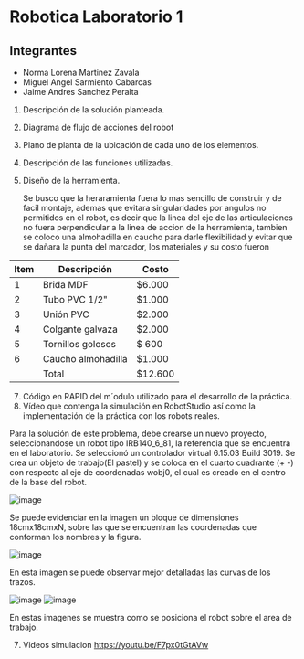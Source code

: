 

# Robotica Laboratorio 1

## Integrantes

- Norma Lorena Martinez Zavala
- Miguel Angel Sarmiento Cabarcas
- Jaime Andres Sanchez Peralta


1. Descripción de la solución planteada.
2. Diagrama de flujo de acciones del robot
3. Plano de planta de la ubicación de cada uno de los elementos.
4. Descripción de las funciones utilizadas.
5. Diseño de la herramienta.
   
   Se busco que la heraramienta fuera lo mas sencillo de construir y de facil montaje, ademas que evitara singularidades por angulos no permitidos en el robot, es decir que la linea del eje de las articulaciones no fuera    perpendicular a la linea de accion de la herramienta, tambien se coloco una almohadilla en caucho para darle flexibilidad y evitar que se dañara la punta del marcador, los materiales y su costo fueron

| Item | Descripción      | Costo |
|------|------------------|-------|
| 1    |Brida MDF         | $6.000|
| 2    |Tubo PVC 1/2"     | $1.000|
| 3    |Unión PVC         | $2.000|
| 4    |Colgante galvaza  | $2.000|
| 5    |Tornillos golosos | $  600|
| 6    |Caucho almohadilla| $1.000|
|      |Total             |$12.600|




   
7. Código en RAPID del m´odulo utilizado para el desarrollo de la práctica.
8. Vídeo que contenga la simulación en RobotStudio así como la implementación de la práctica con los robots
reales.




   
Para la solución de este problema, debe crearse un nuevo proyecto, seleccionandose un robot tipo IRB140_6_81, la referencia que se encuentra en el laboratorio. Se seleccionó un controlador virtual 6.15.03 Build 3019.
Se crea un objeto de trabajo(El pastel) y se coloca en el cuarto cuadrante (+ -) con respecto al eje de coordenadas wobj0, el cual es creado en el centro de la base del robot.

![image](https://github.com/misarmientoc/Robotica/assets/66492359/7813bcfb-5279-479a-8c3e-401e874176ab)

Se puede evidenciar en la imagen un bloque de dimensiones 18cmx18cmxN, sobre las que se encuentran las coordenadas que conforman los nombres y la figura.

![image](https://github.com/misarmientoc/Robotica/assets/66492359/d9059fda-b45f-4b79-b9a3-d2c11496dded)

En esta imagen se puede observar mejor detalladas las curvas de los trazos.

![image](https://github.com/misarmientoc/Robotica/assets/66492359/6251e5ae-a1ab-4e13-8da8-188a36668ead)
![image](https://github.com/misarmientoc/Robotica/assets/66492359/ba61187e-594a-4b40-bf35-d868ee84b68a)

En estas imagenes se muestra como se posiciona el robot sobre el area de trabajo.



7.  Videos simulacion 
https://youtu.be/F7px0tGtAVw

 


